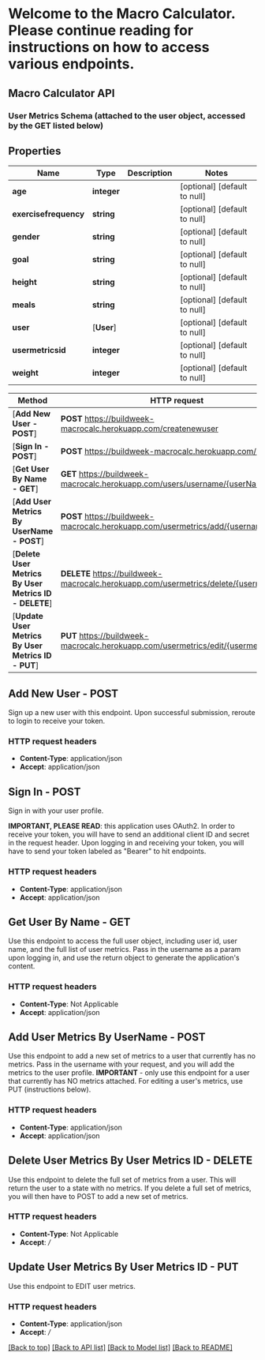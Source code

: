 # Welcome to the Macro Calculator. Please continue reading for instructions on how to access various endpoints.



## Macro Calculator API

### User Metrics Schema (attached to the user object, accessed by the GET listed below)

## Properties
Name | Type | Description | Notes
------------ | ------------- | ------------- | -------------
**age** | **integer** |  | [optional] [default to null]
**exercisefrequency** | **string** |  | [optional] [default to null]
**gender** | **string** |  | [optional] [default to null]
**goal** | **string** |  | [optional] [default to null]
**height** | **string** |  | [optional] [default to null]
**meals** | **string** |  | [optional] [default to null]
**user** | [**User**] |  | [optional] [default to null]
**usermetricsid** | **integer** |  | [optional] [default to null]
**weight** | **integer** |  | [optional] [default to null]



Method | HTTP request | Description
------------- | ------------- | -------------
[**Add New User - POST**] | **POST** https://buildweek-macrocalc.herokuapp.com/createnewuser | addNewUser
[**Sign In - POST**] | **POST** https://buildweek-macrocalc.herokuapp.com/login | signIn
[**Get User By Name - GET**] | **GET** https://buildweek-macrocalc.herokuapp.com/users/username/{userName} | getUserByName
[**Add User Metrics By UserName - POST**] | **POST** https://buildweek-macrocalc.herokuapp.com/usermetrics/add/{username} | addUserMetricsByUserName
[**Delete User Metrics By User Metrics ID - DELETE**] | **DELETE** https://buildweek-macrocalc.herokuapp.com/usermetrics/delete/{usermetricsid} | deleteMetrics
[**Update User Metrics By User Metrics ID - PUT**] | **PUT** https://buildweek-macrocalc.herokuapp.com/usermetrics/edit/{usermetricsid} | updateMetrics


## **Add New User - POST**

Sign up a new user with this endpoint. Upon successful submission, reroute to login to receive your token.

### HTTP request headers

 - **Content-Type**: application/json
 - **Accept**: application/json
 
 
 ## **Sign In - POST**

Sign in with your user profile. 

**IMPORTANT, PLEASE READ**: this application uses OAuth2. In order to receive your token, you will have to send an additional client ID and secret in the request header. Upon logging in and receiving your token, you will have to send your token labeled as "Bearer" to hit endpoints.

### HTTP request headers

 - **Content-Type**: application/json
 - **Accept**: application/json
 

## **Get User By Name - GET**

Use this endpoint to access the full user object, including user id, user name, and the full list of user metrics. Pass in the username as a param upon logging in, and use the return object to generate the application's content.

### HTTP request headers

 - **Content-Type**: Not Applicable
 - **Accept**: application/json


## **Add User Metrics By UserName - POST**

Use this endpoint to add a new set of metrics to a user that currently has no metrics. Pass in the username with your request, and you will add the metrics to the user profile. **IMPORTANT** - only use this endpoint for a user that currently has NO metrics attached. For editing a user's metrics, use PUT (instructions below).

### HTTP request headers

 - **Content-Type**: application/json
 - **Accept**: application/json
 

## **Delete User Metrics By User Metrics ID - DELETE**

Use this endpoint to delete the full set of metrics from a user. This will return the user to a state with no metrics. If you delete a full set of metrics, you will then have to POST to add a new set of metrics.

### HTTP request headers

 - **Content-Type**: Not Applicable
 - **Accept**: */*
 

## **Update User Metrics By User Metrics ID - PUT**

Use this endpoint to EDIT user metrics.


### HTTP request headers

 - **Content-Type**: application/json
 - **Accept**: */*

[[Back to top]](#) [[Back to API list]](../README.md#documentation-for-api-endpoints) [[Back to Model list]](../README.md#documentation-for-models) [[Back to README]](../README.md)
